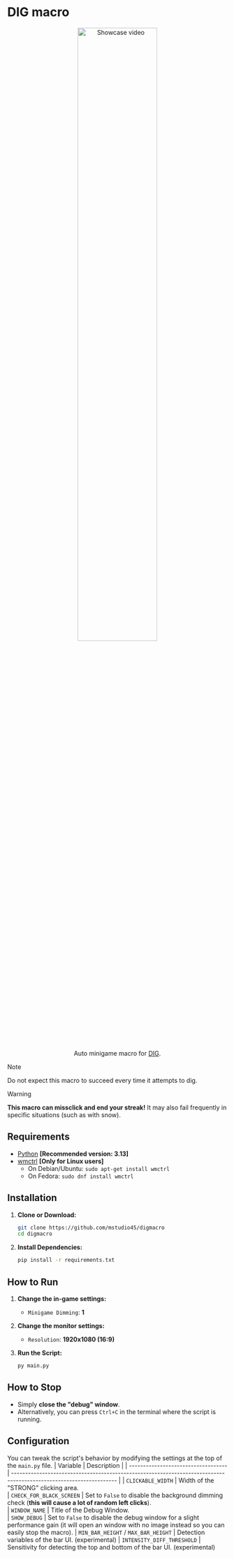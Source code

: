 # DIG macro
<p align="center">
  <img width="60%" src="assets/showcase.gif" alt="Showcase video"> <br />
  Auto minigame macro for <a href="https://www.roblox.com/games/126244816328678/DIG" target="_blank">DIG</a>.
</p>

> [!NOTE]
> Do not expect this macro to succeed every time it attempts to dig.

> [!WARNING]
> **This macro can missclick and end your streak!** It may also fail frequently in specific situations (such as with snow).

## Requirements
 * [Python](https://www.python.org/) **[Recommended version: 3.13]**
 * [wmctrl](https://github.com/saravanabalagi/wmctrl) **[Only for Linux users]**
    - On Debian/Ubuntu: `sudo apt-get install wmctrl`
    - On Fedora: `sudo dnf install wmctrl`

## Installation
1.  **Clone or Download:**
    ```bash
    git clone https://github.com/mstudio45/digmacro
    cd digmacro
    ```
    
2.  **Install Dependencies:**
    ```bash
    pip install -r requirements.txt
    ```

## How to Run
1.  **Change the in-game settings:**
    * `Minigame Dimming`: **1**

2.  **Change the monitor settings:**
    * `Resolution`: **1920x1080 (16:9)**

3.  **Run the Script:**
    ```bash
    py main.py
    ```
## How to Stop
  * Simply **close the "debug" window**.
  * Alternatively, you can press `Ctrl+C` in the terminal where the script is running.

## Configuration
You can tweak the script's behavior by modifying the settings at the top of the `main.py` file.
| Variable                            | Description                                                                                                         |
| ----------------------------------- | ------------------------------------------------------------------------------------------------------------------- |
| `CLICKABLE_WIDTH`                   | Width of the "STRONG" clicking area.                                                                                
| `CHECK_FOR_BLACK_SCREEN`            | Set to `False` to disable the background dimming check (**this will cause a lot of random left clicks**).               
| `WINDOW_NAME`                       | Title of the Debug Window.                                                                                          
| `SHOW_DEBUG`                        | Set to `False` to disable the debug window for a slight performance gain (it will open an window with no image instead so you can easily stop the macro).
| `MIN_BAR_HEIGHT` / `MAX_BAR_HEIGHT` | Detection variables of the bar UI. (experimental)
| `INTENSITY_DIFF_THRESHOLD`          | Sensitivity for detecting the top and bottom of the bar UI. (experimental)

